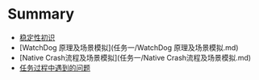 # Summary

* [稳定性初识](README.md)
* [WatchDog 原理及场景模拟](任务一/WatchDog 原理及场景模拟.md)
* [Native Crash流程及场景模拟](任务一/Native Crash流程及场景模拟.md)
* [任务过程中遇到的问题](任务一/任务过程中遇到的问题.md)
